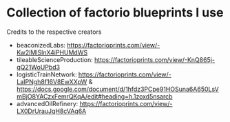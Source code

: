# Collection of factorio blueprints I use

Credits to the respective creators

* beaconizedLabs: https://factorioprints.com/view/-Kw2IMlSlnX4iPHUMdWS
* tileableScienceProduction: https://factorioprints.com/view/-KnQ865j-qQ21WoUPbd3
* logisticTrainNetwork: https://factorioprints.com/view/-LaIPNgh8f16V8EwXXpW & https://docs.google.com/document/d/1hfdz3PCpe91HOSuna6A650LsVmBjO8YACzxFemrQKqA/edit#heading=h.1zoxd5nsarcb
* advancedOilRefinery: https://factorioprints.com/view/-LX0DrUrauJqH8cVAq6A
